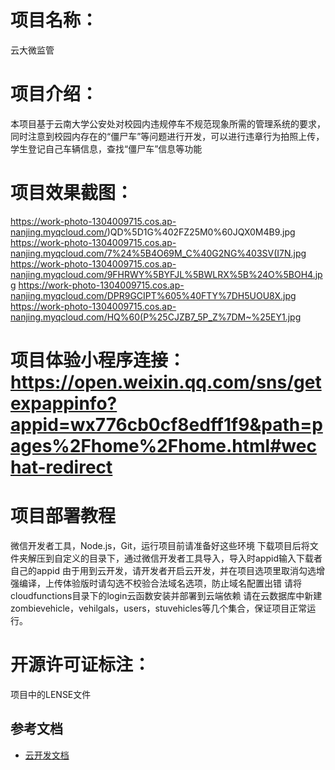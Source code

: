 # 项目名称：
云大微监管
# 项目介绍：
本项目基于云南大学公安处对校园内违规停车不规范现象所需的管理系统的要求，同时注意到校园内存在的“僵尸车”等问题进行开发，可以进行违章行为拍照上传，学生登记自己车辆信息，查找“僵尸车”信息等功能
# 项目效果截图：
https://work-photo-1304009715.cos.ap-nanjing.myqcloud.com/)QD%5D1G%402FZ25M0%60JQX0M4B9.jpg
https://work-photo-1304009715.cos.ap-nanjing.myqcloud.com/7%24%5B4O69M_C%40G2NG%403SV(I7N.jpg
https://work-photo-1304009715.cos.ap-nanjing.myqcloud.com/9FHRWY%5BYFJL%5BWLRX%5B%24O%5BOH4.jpg
https://work-photo-1304009715.cos.ap-nanjing.myqcloud.com/DPR9GCIPT%605%40FTY%7DH5UOU8X.jpg
https://work-photo-1304009715.cos.ap-nanjing.myqcloud.com/HQ%60(P%25CJZB7_5P_Z%7DM~%25EY1.jpg
# 项目体验小程序连接：https://open.weixin.qq.com/sns/getexpappinfo?appid=wx776cb0cf8edff1f9&path=pages%2Fhome%2Fhome.html#wechat-redirect
# 项目部署教程
微信开发者工具，Node.js，Git，运行项目前请准备好这些环境
下载项目后将文件夹解压到自定义的目录下，通过微信开发者工具导入，导入时appid输入下载者自己的appid
由于用到云开发，请开发者开启云开发，并在项目选项里取消勾选增强编译，上传体验版时请勾选不校验合法域名选项，防止域名配置出错
请将cloudfunctions目录下的login云函数安装并部署到云端依赖
请在云数据库中新建zombievehicle，vehilgals，users，stuvehicles等几个集合，保证项目正常运行。
# 开源许可证标注：
项目中的LENSE文件

## 参考文档

- [云开发文档](https://developers.weixin.qq.com/miniprogram/dev/wxcloud/basis/getting-started.html)

